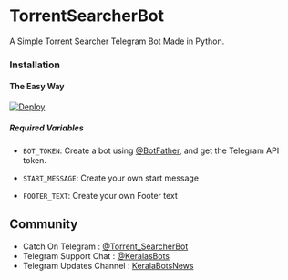 # TorrentSearcherBot
A Simple Torrent Searcher Telegram Bot Made in Python.

### Installation

#### The Easy Way

[![Deploy](https://www.herokucdn.com/deploy/button.svg)](https://heroku.com/deploy?template=https://github.com/Anandpskerala/TorrentSearcherBot/tree/initial)

##### Required Variables

* `BOT_TOKEN`: Create a bot using [@BotFather](https://telegram.dog/BotFather), and get the Telegram API token.

* `START_MESSAGE`: Create your own start message
* `FOOTER_TEXT`: Create your own Footer text


## Community

- Catch On Telegram : [@Torrent_SearcherBot](https://telegram.dog/Torrent_SearcherBot)
- Telegram Support Chat : [@KeralasBots](https://telegram.dog/KeralasBots)
- Telegram Updates Channel : [KeralaBotsNews](https://telegram.dog/KeralaBotsNews)
